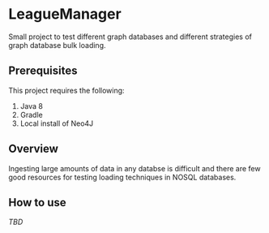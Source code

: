 # LeagueManager
Small project to test different graph databases and different strategies of graph database bulk loading.

Prerequisites
-----------------
This project requires the following:

1. Java 8
2. Gradle
3. Local install of Neo4J

Overview
--------
Ingesting large amounts of data in any databse is difficult and there are few good resources for testing loading techniques in NOSQL databases.

How to use
----------
*TBD*
